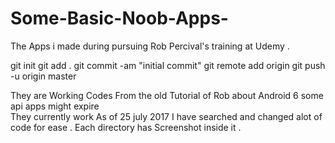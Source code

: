 # Some-Basic-Noob-Apps-
The Apps  i made  during  pursuing  Rob Percival's training  at  Udemy .

git init
git add .
git commit -am "initial commit"
git remote add origin <your link>
git push -u origin master

They are Working Codes  From  the old  Tutorial of Rob about Android 6   some  api apps might expire   
They currently  work  As of 25 july 2017  I have searched and changed alot of code for ease .
Each  directory has  Screenshot inside  it  .
